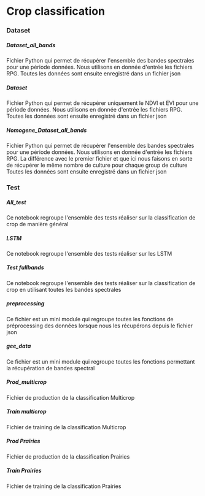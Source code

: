 # Crop classification 

### Dataset

##### Dataset_all_bands

Fichier Python qui permet de récupérer l'ensemble des bandes spectrales pour une période données. Nous utilisons en donnée d'entrée les fichiers RPG. Toutes les données sont ensuite enregistré dans un fichier json 

##### Dataset

Fichier Python qui permet de récupérer uniquement le NDVI et EVI pour une période données. Nous utilisons en donnée d'entrée les fichiers RPG.
Toutes les données sont ensuite enregistré dans un fichier json 

##### Homogene_Dataset_all_bands

Fichier Python qui permet de récupérer l'ensemble des bandes spectrales pour une période données. Nous utilisons en donnée d'entrée les fichiers RPG. 
La différence avec le premier fichier et que ici nous faisons en sorte de récupérer le même nombre de culture pour chaque group de culture
Toutes les données sont ensuite enregistré dans un fichier json 

### Test

##### All_test

Ce notebook regroupe l'ensemble des tests réaliser sur la classification de crop de manière général

##### LSTM

Ce notebook regroupe l'ensemble des tests réaliser sur les LSTM

##### Test fullbands

Ce notebook regroupe l'ensemble des tests réaliser sur la classification de crop en utilisant toutes les bandes spectrales

##### preprocessing

Ce fichier est un mini module qui regroupe toutes les fonctions de préprocessing des données lorsque nous les récupérons depuis le fichier json

##### gee_data 

Ce fichier est un mini module qui regroupe toutes les fonctions permettant la récupération de bandes spectral

##### Prod_multicrop 

Fichier de production de la classification Multicrop

##### Train multicrop 

Fichier de training de la classification Multicrop

##### Prod Prairies

Fichier de production de la classification Prairies

##### Train Prairies 

Fichier de training de la classification Prairies